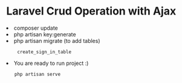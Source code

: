 # Laravel Crud Operation with Ajax

<li>composer update</li>

<li>php artisan key:generate</li>

<li>php artisan migrate (to add tables)
    
        create_sign_in_table

</li>

<li>You are ready to run project :)
    
       php artisan serve

</li>
